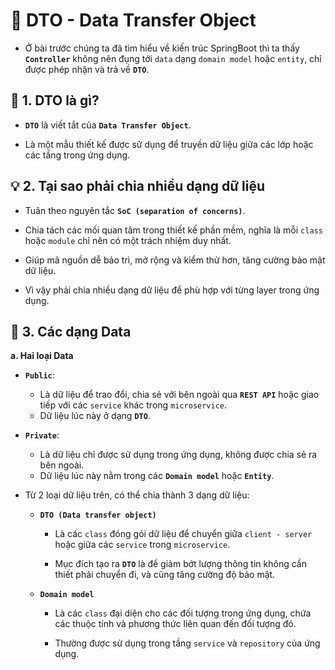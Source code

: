 # 🌱 DTO - Data Transfer Object

- Ở bài trước chúng ta đã tìm hiểu về kiến trúc SpringBoot thì ta thấy **`Controller`** không nên đụng tới `data` dạng `domain model` hoặc `entity`, chỉ được phép nhận và trả về **`DTO`**.

## **📌 1. DTO là gì?**
- **`DTO`** là viết tắt của **`Data Transfer Object`**.

- Là một mẫu thiết kế được sử dụng để truyền dữ liệu giữa các lớp hoặc các tầng trong ứng dụng.

## **💡 2. Tại sao phải chia nhiều dạng dữ liệu**
- Tuân theo nguyên tắc **`SoC (separation of concerns)`**.

- Chia tách các mối quan tâm trong thiết kế phần mềm, nghĩa là mỗi `class` hoặc `module` chỉ nên có một trách nhiệm duy nhất.

- Giúp mã nguồn dễ bảo trì, mở rộng và kiểm thử hơn, tăng cường bảo mật dữ liệu.

- Vì vậy phải chia nhiều dạng dữ liệu để phù hợp với từng layer trong ứng dụng.

## **🌟 3. Các dạng Data**
**a. Hai loại Data**
- **`Public`**:
    - Là dữ liệu để trao đổi, chia sẻ với bên ngoài qua **`REST API`** hoặc giao tiếp với các `service` khác trong `microservice`.
    - Dữ liệu lúc này ở dạng **`DTO`**.

- **`Private`**:
    - Là dữ liệu chỉ được sử dụng trong ứng dụng, không được chia sẻ ra bên ngoài.
    - Dữ liệu lúc này nằm trong các **`Domain model`** hoặc **`Entity`**.

- Từ 2 loại dữ liệu trên, có thể chia thành 3 dạng dữ liệu:
    - **`DTO (Data transfer object)`**
        - Là các `class` đóng gói dữ liệu để chuyển giữa `client - server` hoặc giữa các `service` trong `microservice`.

        - Mục đích tạo ra **`DTO`** là để giảm bớt lượng thông tin không cần thiết phải chuyển đi, và cũng tăng cường độ bảo mật.
    
    - **`Domain model`**
        - Là các `class` đại diện cho các đối tượng trong ứng dụng, chứa các thuộc tính và phương thức liên quan đến đối tượng đó.
        
        - Thường được sử dụng trong tầng `service` và `repository` của ứng dụng.